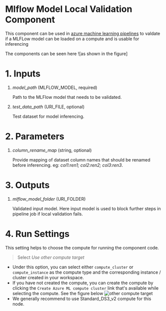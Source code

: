 # Mlflow Model Local Validation Component
This component can be used in [azure machine learning pipelines](https://learn.microsoft.com/en-us/azure/machine-learning/concept-ml-pipelines?view=azureml-api-2) to valdate if a MLFLow model can be loaded on a compute and is usable for inferencing

The components can be seen here ![as shown in the figure]

# 1. Inputs

1. _model_path_ (MLFLOW_MODEL, required)

    Path to the MLFlow model that needs to be validated.

2. _test_data_path_ (URI_FILE, optional)

    Test dataset for model inferencing.
 
# 2. Parameters

1. _column_rename_map_ (string, optional)

    Provide mapping of dataset column names that should be renamed before inferencing.
    eg: _col1:ren1; col2:ren2; col3:ren3_.

# 3. Outputs

1. _mlflow_model_folder_ (URI_FOLDER)

    Validated input model. Here input model is used to block further steps in pipeline job if local validation fails.


# 4. Run Settings

This setting helps to choose the compute for running the component code.

> Select *Use other compute target*

- Under this option, you can select either `compute_cluster` or `compute_instance` as the compute type and the corresponding instance / cluster created in your workspace.
- If you have not created the compute, you can create the compute by clicking the `Create Azure ML compute cluster` link that's available while selecting the compute. See the figure below
![other compute target](https://aka.ms/azureml-ft-docs-create-compute-target)
- We generally recommend to use Standard_DS3_v2 compute for this node.

